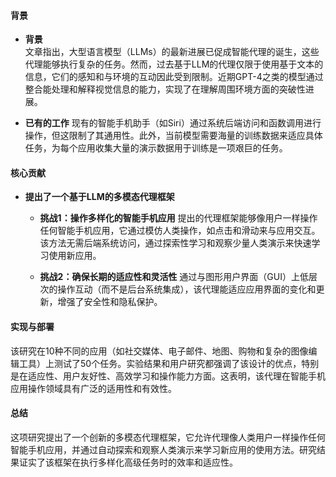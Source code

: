 #### 背景
- **背景**       
    文章指出，大型语言模型（LLMs）的最新进展已促成智能代理的诞生，这些代理能够执行复杂的任务。然而，过去基于LLM的代理仅限于使用基于文本的信息，它们的感知和与环境的互动因此受到限制。近期GPT-4之类的模型通过整合能处理和解释视觉信息的能力，实现了在理解周围环境方面的突破性进展。

- **已有的工作**
    现有的智能手机助手（如Siri）通过系统后端访问和函数调用进行操作，但这限制了其通用性。此外，当前模型需要海量的训练数据来适应具体任务，为每个应用收集大量的演示数据用于训练是一项艰巨的任务。

#### 核心贡献
- **提出了一个基于LLM的多模态代理框架**
    - **挑战1：操作多样化的智能手机应用**
        提出的代理框架能够像用户一样操作任何智能手机应用，它通过模仿人类操作，如点击和滑动来与应用交互。该方法无需后端系统访问，通过探索性学习和观察少量人类演示来快速学习使用新应用。

    - **挑战2：确保长期的适应性和灵活性**
        通过与图形用户界面（GUI）上低层次的操作互动（而不是后台系统集成），该代理能适应应用界面的变化和更新，增强了安全性和隐私保护。

#### 实现与部署
该研究在10种不同的应用（如社交媒体、电子邮件、地图、购物和复杂的图像编辑工具）上测试了50个任务。实验结果和用户研究都强调了该设计的优点，特别是在适应性、用户友好性、高效学习和操作能力方面。这表明，该代理在智能手机应用操作领域具有广泛的适用性和有效性。

#### 总结
这项研究提出了一个创新的多模态代理框架，它允许代理像人类用户一样操作任何智能手机应用，并通过自动探索和观察人类演示来学习新应用的使用方法。研究结果证实了该框架在执行多样化高级任务时的效率和适应性。